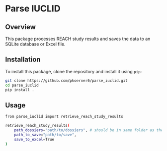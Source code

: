 # Parse IUCLID

## Overview

This package processes REACH study results and saves the data to an SQLite database or Excel file.

## Installation

To install this package, clone the repository and install it using `pip`:

```bash
git clone https://github.com/pkoerner6/parse_iuclid.git
cd parse_iuclid
pip install .
```

## Usage
```bash
from parse_iuclid import retrieve_reach_study_results

retrieve_reach_study_results(
    path_dossiers="path/to/dossiers", # should be in same folder as the code file you use the function in (for example: "reach_study_results/reach_study_results_dossiers_23-05-2023")
    path_to_save="path/to/save",
    save_to_excel=True
)
```
